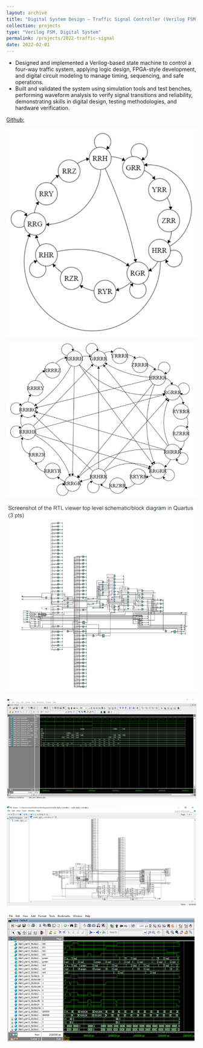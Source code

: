 ```yaml
---
layout: archive
title: "Digital System Design – Traffic Signal Controller (Verilog FSM)"
collection: projects
type: "Verilog FSM, Digital System"
permalink: /projects/2022-traffic-signal
date: 2022-02-01
---
```


* Designed and implemented a Verilog-based state machine to control a four-way traffic system, applying logic design, FPGA-style development, and digital circuit modeling to manage timing, sequencing, and safe operations.
* Built and validated the system using simulation tools and test benches, performing waveform analysis to verify signal transitions and reliability, demonstrating skills in digital design, testing methodologies, and hardware verification.


<!-- citation and icon code -->

<p> 
<!--
<a href="https://cse110-fa22-group22.github.io/cse110-fa22-group22/source/html/home.html">Demo:  <i class="fas fa-fw fa-link zoom" aria-hidden="true"></i></a>   -->
<a href="https://github.com/ahvuong/Traffic-Signal-Controller">Github: <i class="fab fa-fw fa-github zoom" aria-hidden="true"></i></a>
</p>


![traffic1](../images/traffic_1.png)  

![traffic2](../images/traffic_2.png)  

![traffic3](../images/traffic_3.png)

![traffic4](../images/traffic_4.png)

![traffic5](../images/traffic_5.png)

![traffic6](../images/traffic_6.png)
